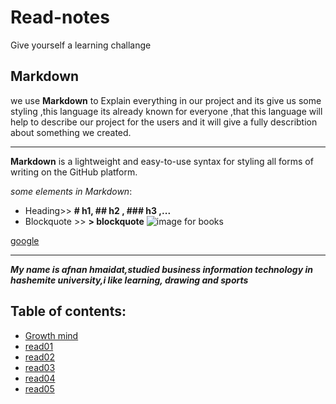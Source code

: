 
# Read-notes
Give yourself a learning challange

## Markdown
we use __Markdown__ to Explain everything  in our project and its give us some styling ,this language its already known for everyone ,that this language will help to describe our project for the users and it will give a fully describtion about something we created.
___
 **Markdown** is a lightweight and easy-to-use syntax for styling all forms of writing on the GitHub platform.

_some elements in Markdown_:
* Heading>> __# h1, ## h2 , ### h3 ,...__
* Blockquote	>>   __> blockquote__
![image for books](http://www.topsarabia.com/wp-content/uploads/2020/12/%D9%83%D8%AA%D8%A8.jpg)

[google](http://google.com)
___

***My name is afnan hmaidat,studied business information technology in hashemite university,i like learning, drawing and sports***

## Table of contents:
* [Growth mind]()
* [read01]()
* [read02]()
* [read03]()
* [read04]()
* [read05]()
